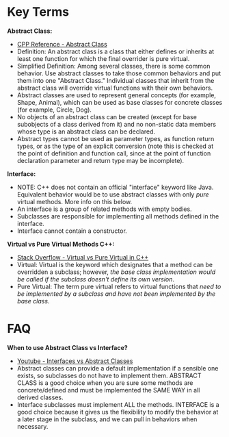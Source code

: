 # Key Terms

**Abstract Class:** 
- [CPP Reference - Abstract Class](https://en.cppreference.com/w/cpp/language/abstract_class)
- Definition: An abstract class is a class that either defines or inherits at least one function for which the final overrider is pure virtual.
- Simplified Definition: Among several classes, there is some common behavior. Use abstract classes to take those common behaviors and put them into one "Abstract Class." Individual classes that inherit from the abstract class will override virtual functions with their own behaviors.
- Abstract classes are used to represent general concepts (for example, Shape, Animal), which can be used as base classes for concrete classes (for example, Circle, Dog).
- No objects of an abstract class can be created (except for base subobjects of a class derived from it) and no non-static data members whose type is an abstract class can be declared.
- Abstract types cannot be used as parameter types, as function return types, or as the type of an explicit conversion (note this is checked at the point of definition and function call, since at the point of function declaration parameter and return type may be incomplete).

**Interface:**
- NOTE: C++ does not contain an official "interface" keyword like Java. Equivalent behavior would be to use abstract classes with only _pure_ virtual methods. More info on this below.
- An interface is a group of related methods with empty bodies. 
- Subclasses are responsible for implementing all methods defined in the interface.
- Interface cannot contain a constructor.

**Virtual vs Pure Virtual Methods C++:**
- [Stack Overflow - Virtual vs Pure Virtual in C++](https://stackoverflow.com/questions/1306778/virtual-pure-virtual-explained)
- Virtual: Virtual is the keyword which designates that a method can be overridden a subclass; however, _the base class implementation would be called if the subclass doesn't define its own version_.
- Pure Virtual: The term pure virtual refers to virtual functions that _need to be implemented by a subclass and have not been implemented by the base class_.

# FAQ

**When to use Abstract Class vs Interface?**
- [Youtube - Interfaces vs Abstract Classes](https://www.youtube.com/watch?v=PPZ_vZcF2AU)
- Abstract classes can provide a default implementation if a sensible one exists, so subclasses do not have to implement them. ABSTRACT CLASS is a good choice when you are sure some methods are concrete/defined and must be implemented the SAME WAY in all derived classes.
- Interface subclasses must implement ALL the methods. INTERFACE is a good choice because it gives us the flexibility to modify the behavior at a later stage in the subclass, and we can pull in behaviors when necessary.